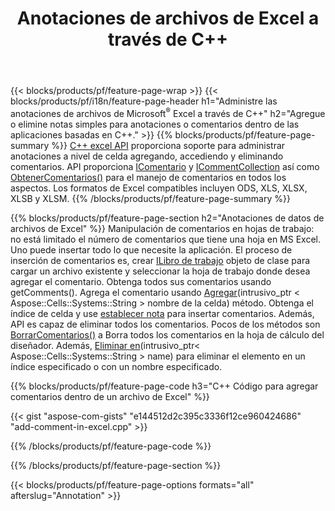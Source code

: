 ﻿---
title: Anotaciones de archivos de Excel a través de C++
url: /es/cpp/annotation/
description: Agregue o elimine comentarios de anotaciones de datos de hojas de cálculo de Excel y OpenOffice con la biblioteca C++.
---
{{< blocks/products/pf/feature-page-wrap >}}
{{< blocks/products/pf/i18n/feature-page-header h1="Administre las anotaciones de archivos de Microsoft<sup>&reg;</sup> Excel a través de C++" h2="Agregue o elimine notas simples para anotaciones o comentarios dentro de las aplicaciones basadas en C++." >}}
{{% blocks/products/pf/feature-page-summary %}}
[C++ excel API](/cells/cpp/) proporciona soporte para administrar anotaciones a nivel de celda agregando, accediendo y eliminando comentarios. API proporciona [IComentario](https://reference.aspose.com/cells/cpp/class/aspose.cells.i_comment) y [ICommentCollection](https://reference.aspose.com/cells/cpp/class/aspose.cells.i_comment_collection) así como [ObtenerComentarios()](https://reference.aspose.com/cells/cpp/class/aspose.cells.i_worksheet#ae7cce5f85b7b25a1e5c58df1b613ca5a) para el manejo de comentarios en todos los aspectos. Los formatos de Excel compatibles incluyen ODS, XLS, XLSX, XLSB y XLSM.
{{% /blocks/products/pf/feature-page-summary %}}

{{% blocks/products/pf/feature-page-section h2="Anotaciones de datos de archivos de Excel" %}}
Manipulación de comentarios en hojas de trabajo: no está limitado el número de comentarios que tiene una hoja en MS Excel. Uno puede insertar todo lo que necesite la aplicación. El proceso de inserción de comentarios es, crear [ILibro de trabajo](https://reference.aspose.com/cells/cpp/class/aspose.cells.i_workbook) objeto de clase para cargar un archivo existente y seleccionar la hoja de trabajo donde desea agregar el comentario. Obtenga todos sus comentarios usando getComments(). Agrega el comentario usando [Agregar](https://reference.aspose.com/cells/cpp/class/aspose.cells.i_comment_collection#a3f014415e292fa15c6220e9727dad384)(intrusivo_ptr < Aspose::Cells::Systems::String > nombre de la celda) método. Obtenga el índice de celda y use [establecer nota](https://reference.aspose.com/cells/cpp/com.aspose.cells/comment#Note) para insertar comentarios. Además, API es capaz de eliminar todos los comentarios. Pocos de los métodos son [BorrarComentarios()](https://reference.aspose.com/cells/cpp/class/aspose.cells.i_worksheet#ad4e0ea291ae60fc1b5d815e520edc6c3) a Borra todos los comentarios en la hoja de cálculo del diseñador. Además, [Eliminar en](https://reference.aspose.com/cells/cpp/class/aspose.cells.i_worksheet_collection#addabcc7d7d76874694018fb3ba37b72c)(intrusivo_ptr< Aspose::Cells::Systems::String > name) para eliminar el elemento en un índice especificado o con un nombre especificado.

{{% blocks/products/pf/feature-page-code h3="C++ Código para agregar comentarios dentro de un archivo de Excel" %}}

{{< gist "aspose-com-gists" "e144512d2c395c3336f12ce960424686" "add-comment-in-excel.cpp" >}}

{{% /blocks/products/pf/feature-page-code %}}

{{% /blocks/products/pf/feature-page-section %}}

{{< blocks/products/pf/feature-page-options formats="all" afterslug="Annotation" >}}